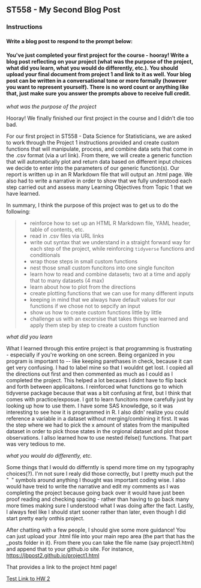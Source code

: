 ## ST558 - My Second Blog Post  

### Instructions  
#### Write a blog post to respond to the prompt below:

#### You've just completed your first project for the course - hooray!  Write a blog post reflecting on your project (what was the purpose of the project, what did you learn, what you would do differently, etc.).  You should upload your final document from project 1 and link to it as well. Your blog post can be written in a conversational tone or more formally (however you want to represent yourself).  There is no word count or anything like that, just make sure you answer the prompts above to receive full credit.
   
*what was the purpose of the project*

Hooray! We finally finished our first project in the course and I didn't die too bad. 

For our first project in ST558 - Data Science for Statisticians, we are asked to work through the Project 1 instructions provided and create custom functions that will manipulate, process, and combine data sets that come in the .csv format (via a url link). From there, we will create a generic function that will automatically plot and return data based on different input choices we decide to enter into the parameters of our generic function(s). Our report is written up in an R Markdown file that will output an .html page. We also had to write a narrative in order to show that we fully understood each step carried out and assess many Learning Objectives from Topic 1 that we have learned.

In summary, I think the purpose of this project was to get us to do the following:

> - reinforce how to set up an HTML R Markdown file, YAML header, table of contents, etc. 
> - read in .csv files via URL links
> - write out syntax that we understand in a straight forward way for each step of the project, while reinforcing `tidyverse` functions and conditionals
> - wrap those steps in small custom functions
> - nest those small custom funcitons into one single funciton 
> - learn how to read and combine datasets; two at a time and apply that to many datasets (4 max)
> - learn about how to plot from the directions
> - create plotting functions that we can use for many different inputs
> - keeping in mind that we always have default values for our functions if we chose not to sepcify an input
> - show us how to create custom functions little by little
> - challenge us with an excersise that takes things we learned and apply them step by step to create a custom function

 *what did you learn*
 
What I learned through this entire project is that programming is frustrating - especially if you're working on one screen. Being organized in you program is important to -- like keeping parethases in check, because it can get very confusing. I had to label mine so that I wouldnt get lost. I copied all the directions out first and then commented as much as I could as I completed the project. This helped a lot becaues I didnt have to flip back and forth between applicaitons. I reinforced what functions go to which tidyverse package because that was a bit confusing at first, but I think that comes with practice/exposue. I got to learn funcitons more carefully just by looking up how to use them. I have some SAS knowledge, so it was interesting to see how it is programmed in R. I also didn' realize you could reference a variable in a dataset without merging/combining it first. It was the step where we had to pick the x amount of states from the manipulted dataset in order to pick those states in the orgional dataset and plot those observations. I allso learned how to use nested ifelse() functions. That part was very tedious to me.

*what you would do differently, etc.*

Some things that I would do differntly is spend more time on my typography choices(?). I'm not sure I realy did those correctly, but I pretty much put the "` `" symbols around anything I thought was important coding wise. I also would have treid to write the narrative and edit my comments as I was completing the project because going back over it would have just been proof reading and checking spacing - rather than having to go back many more times making sure I understood what I was doing after the fact. Lastly, I always feel like I should start sooner rather than later, even though I did start pretty early onthis project.

After chatting with a few people, I should give some more guidance! You can just upload your .html file into your main repo area (the part that has the _posts folder in it). From there you can take the file name (say project1.html) and append that to your github.io site. For instance, https://jbpost2.github.io/project1.html

That provides a link to the project html page!

[Test Link to HW 2](https://github.com/magarittenguyen/magarittenguyen.github.io/ST558_HW2_Magaritte_Nguyen_HTML.html)
